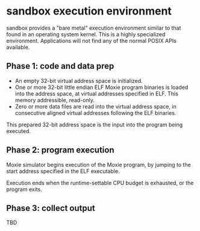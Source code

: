 
sandbox execution environment
=============================

sandbox provides a "bare metal" execution environment similar to that
found in an operating system kernel.  This is a highly specialized
environment.  Applications will not find any of the normal POSIX APIs
available.


Phase 1: code and data prep
---------------------------

* An empty 32-bit virtual address space is initialized.
* One or more 32-bit little endian ELF Moxie program binaries is
  loaded into the address space, at virtual addresses specified in ELF.
  This memory addressible, read-only.
* Zero or more data files are read into the virtual address space,
  in consecutive aligned virtual addresses following the ELF binaries.

This prepared 32-bit address space is the input into the program being
executed.


Phase 2: program execution
--------------------------
Moxie simulator begins execution of the Moxie program, by jumping
to the start address specified in the ELF executable.

Execution ends when the runtime-settable CPU budget is exhausted,
or the program exits.


Phase 3: collect output
-----------------------
TBD

